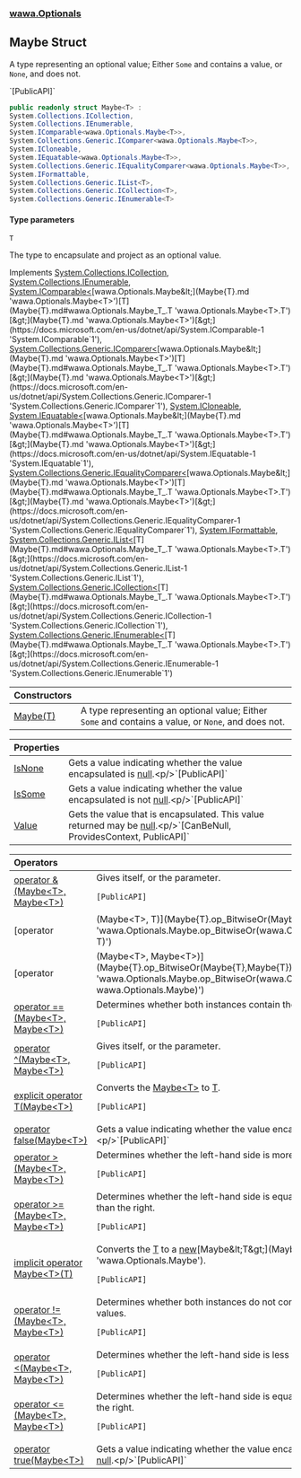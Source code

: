 ### [wawa.Optionals](wawa.Optionals.md 'wawa.Optionals')

## Maybe<T> Struct

A type representing an optional value; Either `Some` and contains a value, or `None`, and does not.  
<p/>`[PublicAPI]`

```csharp
public readonly struct Maybe<T> :
System.Collections.ICollection,
System.Collections.IEnumerable,
System.IComparable<wawa.Optionals.Maybe<T>>,
System.Collections.Generic.IComparer<wawa.Optionals.Maybe<T>>,
System.ICloneable,
System.IEquatable<wawa.Optionals.Maybe<T>>,
System.Collections.Generic.IEqualityComparer<wawa.Optionals.Maybe<T>>,
System.IFormattable,
System.Collections.Generic.IList<T>,
System.Collections.Generic.ICollection<T>,
System.Collections.Generic.IEnumerable<T>
```
#### Type parameters

<a name='wawa.Optionals.Maybe_T_.T'></a>

`T`

The type to encapsulate and project as an optional value.

Implements [System.Collections.ICollection](https://docs.microsoft.com/en-us/dotnet/api/System.Collections.ICollection 'System.Collections.ICollection'), [System.Collections.IEnumerable](https://docs.microsoft.com/en-us/dotnet/api/System.Collections.IEnumerable 'System.Collections.IEnumerable'), [System.IComparable&lt;](https://docs.microsoft.com/en-us/dotnet/api/System.IComparable-1 'System.IComparable`1')[wawa.Optionals.Maybe&lt;](Maybe{T}.md 'wawa.Optionals.Maybe<T>')[T](Maybe{T}.md#wawa.Optionals.Maybe_T_.T 'wawa.Optionals.Maybe<T>.T')[&gt;](Maybe{T}.md 'wawa.Optionals.Maybe<T>')[&gt;](https://docs.microsoft.com/en-us/dotnet/api/System.IComparable-1 'System.IComparable`1'), [System.Collections.Generic.IComparer&lt;](https://docs.microsoft.com/en-us/dotnet/api/System.Collections.Generic.IComparer-1 'System.Collections.Generic.IComparer`1')[wawa.Optionals.Maybe&lt;](Maybe{T}.md 'wawa.Optionals.Maybe<T>')[T](Maybe{T}.md#wawa.Optionals.Maybe_T_.T 'wawa.Optionals.Maybe<T>.T')[&gt;](Maybe{T}.md 'wawa.Optionals.Maybe<T>')[&gt;](https://docs.microsoft.com/en-us/dotnet/api/System.Collections.Generic.IComparer-1 'System.Collections.Generic.IComparer`1'), [System.ICloneable](https://docs.microsoft.com/en-us/dotnet/api/System.ICloneable 'System.ICloneable'), [System.IEquatable&lt;](https://docs.microsoft.com/en-us/dotnet/api/System.IEquatable-1 'System.IEquatable`1')[wawa.Optionals.Maybe&lt;](Maybe{T}.md 'wawa.Optionals.Maybe<T>')[T](Maybe{T}.md#wawa.Optionals.Maybe_T_.T 'wawa.Optionals.Maybe<T>.T')[&gt;](Maybe{T}.md 'wawa.Optionals.Maybe<T>')[&gt;](https://docs.microsoft.com/en-us/dotnet/api/System.IEquatable-1 'System.IEquatable`1'), [System.Collections.Generic.IEqualityComparer&lt;](https://docs.microsoft.com/en-us/dotnet/api/System.Collections.Generic.IEqualityComparer-1 'System.Collections.Generic.IEqualityComparer`1')[wawa.Optionals.Maybe&lt;](Maybe{T}.md 'wawa.Optionals.Maybe<T>')[T](Maybe{T}.md#wawa.Optionals.Maybe_T_.T 'wawa.Optionals.Maybe<T>.T')[&gt;](Maybe{T}.md 'wawa.Optionals.Maybe<T>')[&gt;](https://docs.microsoft.com/en-us/dotnet/api/System.Collections.Generic.IEqualityComparer-1 'System.Collections.Generic.IEqualityComparer`1'), [System.IFormattable](https://docs.microsoft.com/en-us/dotnet/api/System.IFormattable 'System.IFormattable'), [System.Collections.Generic.IList&lt;](https://docs.microsoft.com/en-us/dotnet/api/System.Collections.Generic.IList-1 'System.Collections.Generic.IList`1')[T](Maybe{T}.md#wawa.Optionals.Maybe_T_.T 'wawa.Optionals.Maybe<T>.T')[&gt;](https://docs.microsoft.com/en-us/dotnet/api/System.Collections.Generic.IList-1 'System.Collections.Generic.IList`1'), [System.Collections.Generic.ICollection&lt;](https://docs.microsoft.com/en-us/dotnet/api/System.Collections.Generic.ICollection-1 'System.Collections.Generic.ICollection`1')[T](Maybe{T}.md#wawa.Optionals.Maybe_T_.T 'wawa.Optionals.Maybe<T>.T')[&gt;](https://docs.microsoft.com/en-us/dotnet/api/System.Collections.Generic.ICollection-1 'System.Collections.Generic.ICollection`1'), [System.Collections.Generic.IEnumerable&lt;](https://docs.microsoft.com/en-us/dotnet/api/System.Collections.Generic.IEnumerable-1 'System.Collections.Generic.IEnumerable`1')[T](Maybe{T}.md#wawa.Optionals.Maybe_T_.T 'wawa.Optionals.Maybe<T>.T')[&gt;](https://docs.microsoft.com/en-us/dotnet/api/System.Collections.Generic.IEnumerable-1 'System.Collections.Generic.IEnumerable`1')

| Constructors | |
| :--- | :--- |
| [Maybe(T)](Maybe{T}..ctor(T).md 'wawa.Optionals.Maybe<T>.Maybe(T)') | A type representing an optional value; Either `Some` and contains a value, or `None`, and does not. |

| Properties | |
| :--- | :--- |
| [IsNone](Maybe{T}.IsNone.md 'wawa.Optionals.Maybe<T>.IsNone') | Gets a value indicating whether the value encapsulated is [null](https://docs.microsoft.com/en-us/dotnet/csharp/language-reference/keywords/null 'https://docs.microsoft.com/en-us/dotnet/csharp/language-reference/keywords/null').<p/>`[PublicAPI]` |
| [IsSome](Maybe{T}.IsSome.md 'wawa.Optionals.Maybe<T>.IsSome') | Gets a value indicating whether the value encapsulated is not [null](https://docs.microsoft.com/en-us/dotnet/csharp/language-reference/keywords/null 'https://docs.microsoft.com/en-us/dotnet/csharp/language-reference/keywords/null').<p/>`[PublicAPI]` |
| [Value](Maybe{T}.Value.md 'wawa.Optionals.Maybe<T>.Value') | Gets the value that is encapsulated. This value returned may be [null](https://docs.microsoft.com/en-us/dotnet/csharp/language-reference/keywords/null 'https://docs.microsoft.com/en-us/dotnet/csharp/language-reference/keywords/null').<p/>`[CanBeNull, ProvidesContext, PublicAPI]` |

| Operators | |
| :--- | :--- |
| [operator &(Maybe&lt;T&gt;, Maybe&lt;T&gt;)](Maybe{T}.op_BitwiseAnd(Maybe{T},Maybe{T}).md 'wawa.Optionals.Maybe<T>.op_BitwiseAnd(wawa.Optionals.Maybe<T>, wawa.Optionals.Maybe<T>)') | Gives itself, or the parameter.<p/>`[PublicAPI]` |
| [operator |(Maybe&lt;T&gt;, T)](Maybe{T}.op_BitwiseOr(Maybe{T},T).md 'wawa.Optionals.Maybe<T>.op_BitwiseOr(wawa.Optionals.Maybe<T>, T)') | Gives the inner value, or the parameter.<p/>`[PublicAPI]` |
| [operator |(Maybe&lt;T&gt;, Maybe&lt;T&gt;)](Maybe{T}.op_BitwiseOr(Maybe{T},Maybe{T}).md 'wawa.Optionals.Maybe<T>.op_BitwiseOr(wawa.Optionals.Maybe<T>, wawa.Optionals.Maybe<T>)') | Gives itself, or the parameter.<p/>`[PublicAPI]` |
| [operator ==(Maybe&lt;T&gt;, Maybe&lt;T&gt;)](Maybe{T}.op_Equality(Maybe{T},Maybe{T}).md 'wawa.Optionals.Maybe<T>.op_Equality(wawa.Optionals.Maybe<T>, wawa.Optionals.Maybe<T>)') | Determines whether both instances contain the same values.<p/>`[PublicAPI]` |
| [operator ^(Maybe&lt;T&gt;, Maybe&lt;T&gt;)](Maybe{T}.op_ExclusiveOr(Maybe{T},Maybe{T}).md 'wawa.Optionals.Maybe<T>.op_ExclusiveOr(wawa.Optionals.Maybe<T>, wawa.Optionals.Maybe<T>)') | Gives itself, or the parameter.<p/>`[PublicAPI]` |
| [explicit operator T(Maybe&lt;T&gt;)](Maybe{T}.T(Maybe{T}).md 'wawa.Optionals.Maybe<T>.op_Explicit T(wawa.Optionals.Maybe<T>)') | Converts the [Maybe&lt;T&gt;](Maybe{T}.md 'wawa.Optionals.Maybe<T>') to [T](Maybe{T}.md#wawa.Optionals.Maybe_T_.T 'wawa.Optionals.Maybe<T>.T').<p/>`[PublicAPI]` |
| [operator false(Maybe&lt;T&gt;)](Maybe{T}.op_False(Maybe{T}).md 'wawa.Optionals.Maybe<T>.op_False(wawa.Optionals.Maybe<T>)') | Gets a value indicating whether the value encapsulated is [null](https://docs.microsoft.com/en-us/dotnet/csharp/language-reference/keywords/null 'https://docs.microsoft.com/en-us/dotnet/csharp/language-reference/keywords/null').<p/>`[PublicAPI]` |
| [operator &gt;(Maybe&lt;T&gt;, Maybe&lt;T&gt;)](Maybe{T}.op_GreaterThan(Maybe{T},Maybe{T}).md 'wawa.Optionals.Maybe<T>.op_GreaterThan(wawa.Optionals.Maybe<T>, wawa.Optionals.Maybe<T>)') | Determines whether the left-hand side is more than the right.<p/>`[PublicAPI]` |
| [operator &gt;=(Maybe&lt;T&gt;, Maybe&lt;T&gt;)](Maybe{T}.op_GreaterThanOrEqual(Maybe{T},Maybe{T}).md 'wawa.Optionals.Maybe<T>.op_GreaterThanOrEqual(wawa.Optionals.Maybe<T>, wawa.Optionals.Maybe<T>)') | Determines whether the left-hand side is equal to or more than the right.<p/>`[PublicAPI]` |
| [implicit operator Maybe&lt;T&gt;(T)](Maybe{T}.Maybe(T).md 'wawa.Optionals.Maybe<T>.op_Implicit wawa.Optionals.Maybe<T>(T)') | Converts the [T](Maybe{T}.md#wawa.Optionals.Maybe_T_.T 'wawa.Optionals.Maybe<T>.T') to a [new](https://docs.microsoft.com/en-us/dotnet/csharp/language-reference/keywords/new 'https://docs.microsoft.com/en-us/dotnet/csharp/language-reference/keywords/new')[Maybe&lt;T&gt;](Maybe{T}.md 'wawa.Optionals.Maybe<T>').<p/>`[PublicAPI]` |
| [operator !=(Maybe&lt;T&gt;, Maybe&lt;T&gt;)](Maybe{T}.op_Inequality(Maybe{T},Maybe{T}).md 'wawa.Optionals.Maybe<T>.op_Inequality(wawa.Optionals.Maybe<T>, wawa.Optionals.Maybe<T>)') | Determines whether both instances do not contain the same values.<p/>`[PublicAPI]` |
| [operator &lt;(Maybe&lt;T&gt;, Maybe&lt;T&gt;)](Maybe{T}.op_LessThan(Maybe{T},Maybe{T}).md 'wawa.Optionals.Maybe<T>.op_LessThan(wawa.Optionals.Maybe<T>, wawa.Optionals.Maybe<T>)') | Determines whether the left-hand side is less than the right.<p/>`[PublicAPI]` |
| [operator &lt;=(Maybe&lt;T&gt;, Maybe&lt;T&gt;)](Maybe{T}.op_LessThanOrEqual(Maybe{T},Maybe{T}).md 'wawa.Optionals.Maybe<T>.op_LessThanOrEqual(wawa.Optionals.Maybe<T>, wawa.Optionals.Maybe<T>)') | Determines whether the left-hand side is equal to or less than the right.<p/>`[PublicAPI]` |
| [operator true(Maybe&lt;T&gt;)](Maybe{T}.op_True(Maybe{T}).md 'wawa.Optionals.Maybe<T>.op_True(wawa.Optionals.Maybe<T>)') | Gets a value indicating whether the value encapsulated is not [null](https://docs.microsoft.com/en-us/dotnet/csharp/language-reference/keywords/null 'https://docs.microsoft.com/en-us/dotnet/csharp/language-reference/keywords/null').<p/>`[PublicAPI]` |
